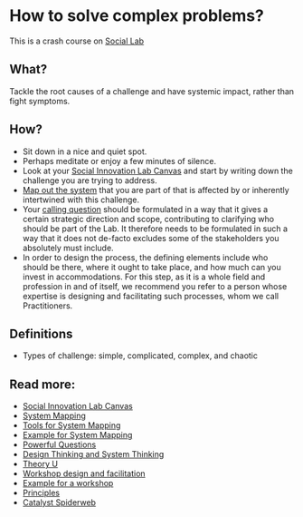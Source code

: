 # How to solve complex problems?
This is a crash course on [Social Lab](https://www.collaboratiohelvetica.ch/en/blog/2020/4/15/social-innovation-lab-canvas)

## What?
Tackle the root causes of a challenge and have systemic impact, rather than fight symptoms.

## How?
* Sit down in a nice and quiet spot.
* Perhaps meditate or enjoy a few minutes of silence.
* Look at your [Social Innovation Lab Canvas](https://static1.squarespace.com/static/58ba9bbdd1758e6cdb80fb67/t/5ea9360ee8098b7653285cd1/1588147727365/Social_Innovation_Lab_Canvas--Nov2019.pdf) and start by writing down the challenge you are trying to address.
* [Map out the system](https://www.collaboratiohelvetica.ch/en/blog/2019/10/18/system-mapping) that you are part of that is affected by or inherently intertwined with this challenge.
* Your [calling question](https://www.collaboratiohelvetica.ch/en/blog/2019/11/26/the-art-of-powerful-calling-and-guiding-questions) should be formulated in a way that it gives a certain strategic direction and scope, contributing to clarifying who should be part of the Lab. It therefore needs to be formulated in such a way that it does not de-facto excludes some of the stakeholders you absolutely must include.
* In order to design the process, the defining elements include who should be there, where it ought to take place, and how much can you invest in accommodations. For this step, as it is a whole field and profession in and of itself, we recommend you refer to a person whose expertise is designing and facilitating such processes, whom we call Practitioners.

## Definitions
* Types of challenge: simple, complicated, complex, and chaotic

## Read more:
* [Social Innovation Lab Canvas](https://www.collaboratiohelvetica.ch/en/blog/2020/4/15/social-innovation-lab-canvas)
* [System Mapping](https://www.collaboratiohelvetica.ch/en/blog/2019/10/18/system-mapping)
* [Tools for System Mapping](https://medium.com/disruptive-design/tools-for-systems-thinkers-systems-mapping-2db5cf30ab3a)
* [Example for System Mapping](https://entrepreneurquarterly.com/wp-content/uploads/2015/11/EcosystemMapforOnline_3_2015.png)
* [Powerful Questions](https://www.collaboratiohelvetica.ch/en/blog/2019/11/26/the-art-of-powerful-calling-and-guiding-questions)
* [Design Thinking and System Thinking](https://businessinnovation.design/blog/2018/4/25/systems-thinking-is-the-new-design-thinking)
* [Theory U](https://www.presencing.org/aboutus/theory-u)
* [Workshop design and facilitation](https://www.collaboratiohelvetica.ch/services-2/2019/2/17/workshop-design-and-facilitation)
* [Example for a workshop](https://static1.squarespace.com/static/58ba9bbdd1758e6cdb80fb67/t/5df100a6d5d15f7ed7b4c3dd/1576075431051/A+spark+for+change+-+Gender+Dialogue+2019.pdf)
* [Principles](https://www.collaboratiohelvetica.ch/en/our-principles)
* [Catalyst Spiderweb](https://www.collaboratiohelvetica.ch/en/blog/2019/10/22/catalyst-spiderweb)
